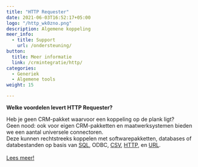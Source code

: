 ```yaml
---
title: "HTTP Requester"
date: 2021-06-03T16:52:17+05:00
logo: "/http_wk0zno.png"
description: Algemene koppeling
meer_info:
  - title: Support
    url: /ondersteuning/
button:
  title: Meer informatie
  link: /crmintegratie/http/
categories:
  - Generiek
  - Algemene tools
weight: 15

---
```


**Welke voordelen levert HTTP Requester?**

Heb je geen CRM-pakket waarvoor een koppeling op de plank ligt?<br>
Geen nood: ook voor eigen CRM-pakketten en maatwerksystemen bieden we een aantal universele connectoren.<br>
Deze kunnen rechtstreeks koppelen met softwarepakketten, databases of databestanden op basis van <a href="/program-shop/sql">SQL</a>, ODBC, <a href="/program-shop/csv">CSV</a>, <a href="/program-shop/http">HTTP</a>, en <a href="/program-shop/url">URL</a>.
<br><br><a href="/crmintegratie/http/" class="button">Lees meer!</a>
